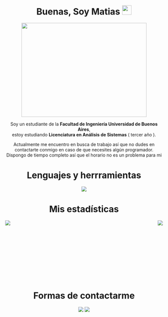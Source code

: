 <div align= "center" >
	<h1>Buenas, Soy Matias <img src="https://media.giphy.com/media/hvRJCLFzcasrR4ia7z/giphy.gif" width="30"></h1></h1>
	 <img height="300" width="400" src="https://media.giphy.com/media/SWoSkN6DxTszqIKEqv/giphy.gif">
	<p>Soy un estudiante de la <b>Facultad de Ingeniería Universidad de Buenos Aires</b>, <br> estoy estudiando       <b>Licenciatura en Análisis de Sistemas</b> ( tercer año ).</p>
	<p>Actualmente me encuentro en busca de trabajo así que no dudes en contactarte conmigo en caso de que necesites algún programador. Dispongo de tiempo completo así que el horario no es un problema para mi</p>
</div>
<div align="center">
<h1>Lenguajes y herrramientas</h1>
<p align="center">
<img src="https://skillicons.dev/icons?i=js,html,css,typescript,jest,nodejs,bootstrap,java,maven,c,clojure,python,react,express,mysql,vscode&perline=8"/>
</p>
</div>
<h1 align="center">Mis estadísticas</h1>

<p><img align="left" src="http://github-readme-streak-stats.herokuapp.com?user=MatiasRueda&theme=slateorange&hide_border=true&border_radius=5.4&locale=es"  /></p>
<p>&nbsp;<img align="right" src="https://github-readme-stats.vercel.app/api/top-langs/?username=MatiasRueda"/></p>
<br><br><br><br><br><br><br><br><br>


<div align="center">
<h1>Formas de contactarme</h1>
<a href="https://www.linkedin.com/in/matias-rueda-00b787291/"><img src="https://img.shields.io/badge/-Matias%20Rueda-0077B5?style=flat&logo=Linkedin&logoColor=white"/></a>
<a href="matiasrued@gmail.com"><img src="https://img.shields.io/badge/-matiasrued@gmail.com-D14836?style=flat&logo=Gmail&logoColor=white"/></a>
</div>
